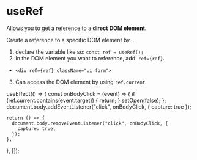 # useRef

Allows you to get a reference to a **direct** **DOM element.**

Create a reference to a specific DOM element by...

1. declare the variable like so: `const ref = useRef();`
2. In the DOM element you want to reference, add: `ref={ref}`.
  - `<div ref={ref} className="ui form">`
3. Can access the DOM element by using `ref.current`

  useEffect(() => {
    const onBodyClick = (event) => {
      if (ref.current.contains(event.target)) {
        return;
      }
      setOpen(false);
    };
    document.body.addEventListener("click", onBodyClick, { capture: true });
 
    return () => {
      document.body.removeEventListener("click", onBodyClick, {
        capture: true,
      });
    };
  }, []);
